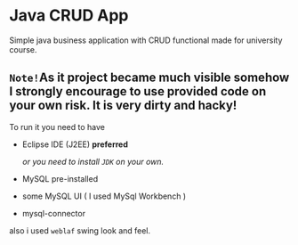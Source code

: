 # Java CRUD App
Simple java business application with CRUD functional made for university course.

## `Note!`As it project became much visible somehow I strongly encourage to use provided code on your own risk. It is very dirty and hacky!

To run it you need to have
- Eclipse IDE (J2EE) **preferred**

  *or you need to install `JDK` on your own.*
- MySQL pre-installed
- some MySQL UI ( I used MySql Workbench )
- mysql-connector

also i used `weblaf` swing look and feel.
